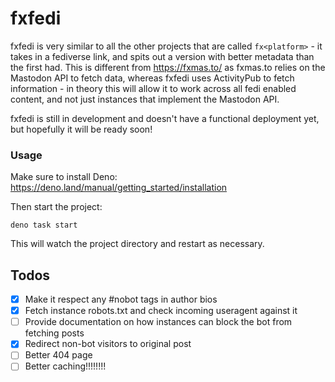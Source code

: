 # fxfedi

fxfedi is very similar to all the other projects that are called
`fx<platform>` - it takes in a fediverse link, and spits out a version with
better metadata than the first had. This is different from https://fxmas.to/ as
fxmas.to relies on the Mastodon API to fetch data, whereas fxfedi uses ActivityPub
to fetch information - in theory this will allow it to work across all fedi
enabled content, and not just instances that implement the Mastodon API.

fxfedi is still in development and doesn't have a functional deployment yet, but
hopefully it will be ready soon!

### Usage

Make sure to install Deno: https://deno.land/manual/getting_started/installation

Then start the project:

```
deno task start
```

This will watch the project directory and restart as necessary.

## Todos

- [x] Make it respect any #nobot tags in author bios
- [x] Fetch instance robots.txt and check incoming useragent against it
- [ ] Provide documentation on how instances can block the bot from fetching
      posts
- [x] Redirect non-bot visitors to original post
- [ ] Better 404 page
- [ ] Better caching!!!!!!!!
